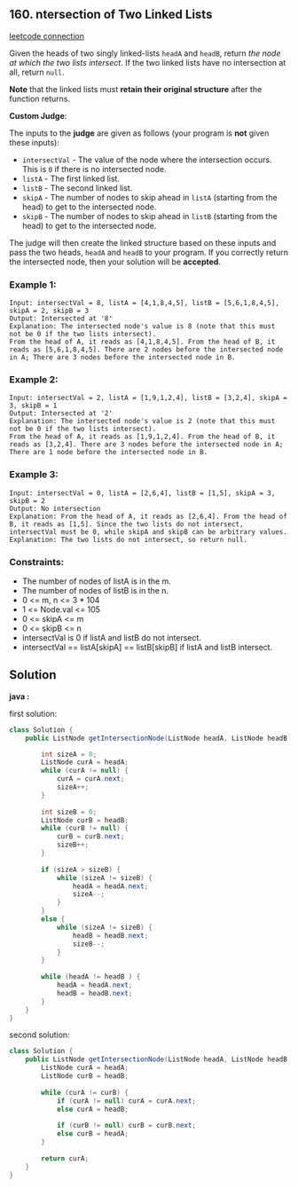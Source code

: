 ## 160. ntersection of Two Linked Lists

[leetcode connection](https://leetcode.com/problems/intersection-of-two-linked-lists/)

Given the heads of two singly linked-lists `headA` and `headB`, return *the node at which the two lists intersect*. If the two linked lists have no intersection at all, return `null`.

**Note** that the linked lists must **retain their original structure** after the function returns.

**Custom Judge**:

The inputs to the **judge** are given as follows (your program is **not** given these inputs):

* `intersectVal` - The value of the node where the intersection occurs. This is `0` if there is no intersected node.
* `listA` - The first linked list.
* `listB` - The second linked list.
* `skipA` - The number of nodes to skip ahead in `listA` (starting from the head) to get to the intersected node.
* `skipB` - The number of nodes to skip ahead in `listB` (starting from the head) to get to the intersected node.

The judge will then create the linked structure based on these inputs and pass the two heads, `headA` and `headB` to your program. If you correctly return the intersected node, then your solution will be **accepted**.

 

### Example 1:
```
Input: intersectVal = 8, listA = [4,1,8,4,5], listB = [5,6,1,8,4,5], skipA = 2, skipB = 3
Output: Intersected at '8'
Explanation: The intersected node's value is 8 (note that this must not be 0 if the two lists intersect).
From the head of A, it reads as [4,1,8,4,5]. From the head of B, it reads as [5,6,1,8,4,5]. There are 2 nodes before the intersected node in A; There are 3 nodes before the intersected node in B.
```

### Example 2:
```
Input: intersectVal = 2, listA = [1,9,1,2,4], listB = [3,2,4], skipA = 3, skipB = 1
Output: Intersected at '2'
Explanation: The intersected node's value is 2 (note that this must not be 0 if the two lists intersect).
From the head of A, it reads as [1,9,1,2,4]. From the head of B, it reads as [3,2,4]. There are 3 nodes before the intersected node in A; There are 1 node before the intersected node in B.
```

### Example 3:
```
Input: intersectVal = 0, listA = [2,6,4], listB = [1,5], skipA = 3, skipB = 2
Output: No intersection
Explanation: From the head of A, it reads as [2,6,4]. From the head of B, it reads as [1,5]. Since the two lists do not intersect, intersectVal must be 0, while skipA and skipB can be arbitrary values.
Explanation: The two lists do not intersect, so return null.
```
 
### Constraints:

* The number of nodes of listA is in the m.
* The number of nodes of listB is in the n.
* 0 <= m, n <= 3 * 104
* 1 <= Node.val <= 105
* 0 <= skipA <= m
* 0 <= skipB <= n
* intersectVal is 0 if listA and listB do not intersect.
* intersectVal == listA[skipA] == listB[skipB] if listA and listB intersect.

## Solution

**java :**

first solution:
```java
class Solution {
    public ListNode getIntersectionNode(ListNode headA, ListNode headB) {

        int sizeA = 0;
        ListNode curA = headA;
        while (curA != null) {
            curA = curA.next;
            sizeA++;
        }
        
        int sizeB = 0;
        ListNode curB = headB;
        while (curB != null) {
            curB = curB.next;
            sizeB++;
        }
        
        if (sizeA > sizeB) {
            while (sizeA != sizeB) {
                headA = headA.next;
                sizeA--;
            }
        }
        else {
            while (sizeA != sizeB) {
                headB = headB.next;
                sizeB--;
            }
        }
        
        while (headA != headB ) {
            headA = headA.next;
            headB = headB.next;
        }
    }
}
```

second solution:
```java
class Solution {
    public ListNode getIntersectionNode(ListNode headA, ListNode headB) {
        ListNode curA = headA;
        ListNode curB = headB;
        
        while (curA != curB) {
            if (curA != null) curA = curA.next;
            else curA = headB;
            
            if (curB != null) curB = curB.next;
            else curB = headA;
        }
        
        return curA;
    }
}
```


